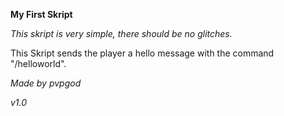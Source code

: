 **My First Skript**

*This skript is very simple, there should be no glitches.*

This Skript sends the player a hello message with the command "/helloworld".

*Made by pvpgod*

*v1.0*
